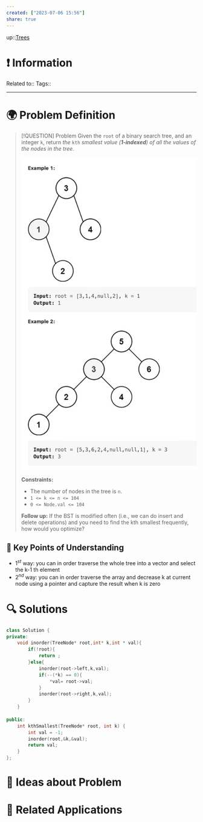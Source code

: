 ```yaml
---
created: ["2023-07-06 15:56"]
share: true
---
```


up::[Trees](NeetCode%20Index.md#^27a48d)

# ❗ Information
Related to:: 
Tags:: 

___
# 🌍 Problem Definition

> [!QUESTION] Problem
> Given the `root` of a binary search tree, and an integer `k`, return _the_ `kth` _smallest value (**1-indexed**) of all the values of the nodes in the tree_.
> 
> ![400](./40-referenceVAULTS/Resource%20Library/Images/Pasted%20image%2020230706155725.png)
> 
> **Constraints:**
> 
> - The number of nodes in the tree is `n`.
> - `1 <= k <= n <= 104`
> - `0 <= Node.val <= 104`
> 
> **Follow up:** If the BST is modified often (i.e., we can do insert and delete operations) and you need to find the kth smallest frequently, how would you optimize?



## 🔑 **Key Points of Understanding**
- $1^{st}$ way: you can in order traverse the whole tree into a vector and select the k-1 th element
- $2^{nd}$ way: you can in order traverse the array and decrease k at current node using a pointer and capture the result when k is zero
# 🔍 Solutions
```C++
class Solution {  
private:  
    void inorder(TreeNode* root,int* k,int * val){  
        if(!root){  
            return ;  
        }else{  
            inorder(root->left,k,val);  
            if(--(*k) == 0){  
                *val= root->val;  
            }  
            inorder(root->right,k,val);  
        }  
    }  
  
public:  
    int kthSmallest(TreeNode* root, int k) {  
        int val = -1;  
        inorder(root,&k,&val);  
        return val;  
    }  
};
```

# 🧠 Ideas about Problem

# 🔗 Related Applications

